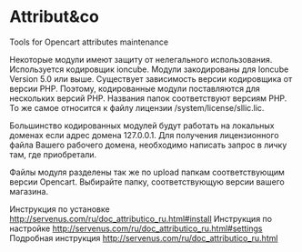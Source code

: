 # Attribut&co
Tools for Opencart attributes maintenance

Некоторые модули имеют защиту от нелегального использования. Используется кодировщик ioncube. 
Модули закодированы для Ioncube Version 5.0 или выше.
Существует зависимость версии кодировщика от версии PHP. Поэтому, кодированные модули поставляются
для нескольких версий PHP. Названия папок соответствуют версиям PHP.
То же самое относится к файлу лицензии /system/license/sllic.lic.

Большинство кодированных модулей будут работать на локальных доменах если адрес домена 127.0.0.1. 
Для получения лицензионного файла Вашего рабочего домена, необходимо написать запрос в личку там,
где приобретали.

Файлы модуля разделены так же по upload папкам соответствующим версии Opencart. Выбирайте папку, соответствующую
версии вашего магазина. 

Инструкция по установке http://servenus.com/ru/doc_attributico_ru.html#install 
Инструкция по настройке http://servenus.com/ru/doc_attributico_ru.html#settings
Подробная инструкция http://servenus.com/ru/doc_attributico_ru.html
